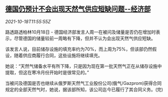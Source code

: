 <!--1634558463000-->
[德国仍预计不会出现天然气供应短缺问题--经济部](https://cn.reuters.com/article/germany-gas-supply-1018-mon-idCNKBS2H8180)
------

<div><i>2021-10-18T11:55:55Z</i></div><p>路透路透柏林10月18日 - 德国经济部发言人周一在被问及储量是否仍在增加时表示，尽管德国的储量较前一周略有下降，但并不认为会出现天然气供应短缺。</p><p>该发言人说，目前储存设施的填充率约为70%，而上周为75%，但该部仍然假设，随着供应商履行合同，这些设施将继续填充。</p><p>她说：“天然气储备水平有所下降，只是因为现在第一批天然气正在从储存设施中提取，但这在寒冷月份开始时是很常见的。”</p><p>当被问及德国是否也继续从俄罗斯天然气工业股份公司(俄气/Gazprom)获得合同规定的全部天然气时，她说，据该部所知，该公司迄今已履行了其合同义务。(完)</p>
